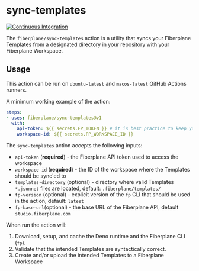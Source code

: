 # sync-templates

[![Continuous Integration](https://github.com/fiberplane/sync-templates/actions/workflows/ci.yml/badge.svg)](https://github.com/fiberplane/sync-templates/actions/workflows/ci.yml)

The `fiberplane/sync-templates` action is a utility that syncs your Fiberplane Templates from a designated directory in your repository with your Fiberplane Workspace.

## Usage
This action can be run on `ubuntu-latest` and `macos-latest` GitHub Actions runners.

A minimum working example of the action:
```yaml
steps:
- uses: fiberplane/sync-templates@v1
  with:
    api-token: ${{ secrets.FP_TOKEN }} # it is best practice to keep your secrets in GitHub Secrets
    workspace-id: ${{ secrets.FP_WORKSPACE_ID }}
```

The `sync-templates` action accepts the following inputs:
- `api-token` (**required**) - the Fiberplane API token used to access the workspace
- `workspace-id` (**required**) - the ID of the workspace where the Templates should be sync'ed to
- `templates-directory` (optional) - directory where valid Templates `*.jsonnet` files are located, default: `.fiberplane/templates/`
- `fp-version` (optional) - explicit version of the `fp` CLI that should be used in the action, default: `latest`
- `fp-base-url`(optional) - the base URL of the Fiberplane API, default `studio.fiberplane.com`

When run the action will:
1. Download, setup, and cache the Deno runtime and the Fiberplane CLI (`fp`).
2. Validate that the intended Templates are syntactically correct.
3. Create and/or upload the intended Templates to a Fiberplane Workspace
